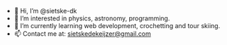 - 👋 Hi, I’m @sietske-dk
- 👀 I’m interested in physics, astronomy, programming.
- 🌱 I’m currently learning web development, crochetting and tour skiing.
- 📫 Contact me at: sietskedekeijzer@gmail.com

<!---
sietske-dk/sietske-dk is a ✨ special ✨ repository because its `README.md` (this file) appears on your GitHub profile.
You can click the Preview link to take a look at your changes.
--->
